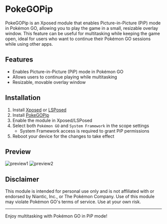 # PokeGOPip

PokeGOPip is an Xposed module that enables Picture-in-Picture (PiP) mode in Pokémon GO, allowing you to play the game in a small, resizable overlay window. This feature can be useful for multitasking while keeping the game open, ideal for users who want to continue their Pokémon GO sessions while using other apps.

## Features

- Enables Picture-in-Picture (PiP) mode in Pokémon GO
- Allows users to continue playing while multitasking
- Resizable, movable overlay window

## Installation

1. Install [Xposed](https://repo.xposed.info/) or [LSPosed](https://github.com/LSPosed/LSPosed)
2. Install [PokeGOPip](https://github.com/auag0/PokeGOPip/releases/latest)
3. Enable the module in Xposed/LSPosed
4. Select both `Pokémon GO` and `System Framework` in the scope settings
   - System Framework access is required to grant PiP permissions
5. Reboot your device for the changes to take effect

## Preview
![preview1](preview/preview1.gif)
![preview2](https://github.com/user-attachments/assets/0c71400e-6bc6-43c6-a270-81785dee5c27)

## Disclaimer

This module is intended for personal use only and is not affiliated with or endorsed by Niantic, Inc., or The Pokémon Company. Use of this module may violate Pokémon GO's terms of service. Use at your own risk.

---

Enjoy multitasking with Pokémon GO in PiP mode!
